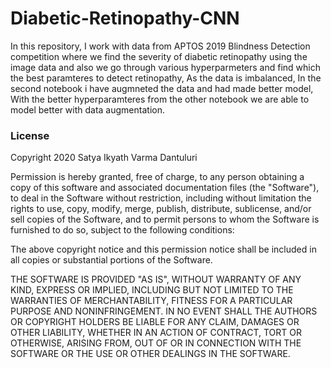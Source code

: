 # Diabetic-Retinopathy-CNN
In this repository,  I work with data from APTOS 2019 Blindness Detection competition where we find the severity of diabetic retinopathy using the image data and also we go through various hyperparmeters and find which the best paramteres to detect retinopathy, As the data is imbalanced, In the second notebook i have augmneted the data and had made better model, With the better hyperparamteres from the other notebook we are able to model better with data augmentation.







### License
Copyright 2020 Satya Ikyath Varma Dantuluri

Permission is hereby granted, free of charge, to any person obtaining a copy of this software and associated documentation files (the "Software"), to deal in the Software without restriction, including without limitation the rights to use, copy, modify, merge, publish, distribute, sublicense, and/or sell copies of the Software, and to permit persons to whom the Software is furnished to do so, subject to the following conditions:

The above copyright notice and this permission notice shall be included in all copies or substantial portions of the Software.

THE SOFTWARE IS PROVIDED "AS IS", WITHOUT WARRANTY OF ANY KIND, EXPRESS OR IMPLIED, INCLUDING BUT NOT LIMITED TO THE WARRANTIES OF MERCHANTABILITY, FITNESS FOR A PARTICULAR PURPOSE AND NONINFRINGEMENT. IN NO EVENT SHALL THE AUTHORS OR COPYRIGHT HOLDERS BE LIABLE FOR ANY CLAIM, DAMAGES OR OTHER LIABILITY, WHETHER IN AN ACTION OF CONTRACT, TORT OR OTHERWISE, ARISING FROM, OUT OF OR IN CONNECTION WITH THE SOFTWARE OR THE USE OR OTHER DEALINGS IN THE SOFTWARE.
